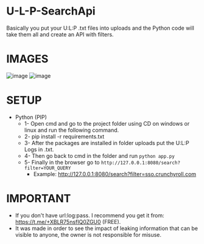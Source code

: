 # U-L-P-SearchApi

Basically you put your U:L:P .txt files into uploads and the Python code will take them all and create an API with filters.

# IMAGES
![image](https://github.com/user-attachments/assets/e1de82e9-b436-45fe-a5bd-3b3c4e424902)
![image](https://github.com/user-attachments/assets/d9bec950-b7b0-4eea-8f31-5072392d9209)

# SETUP 

- Python (PIP)
  - 1- Open cmd and go to the project folder using CD on windows or linux and run the following command.
  - 2- pip install -r requirements.txt
  - 3- After the packages are installed in folder uploads put the U:L:P Logs in .txt.
  - 4- Then go back to cmd in the folder and run `python app.py`
  - 5- Finally in the browser go to `http://127.0.0.1:8080/search?filter=YOUR_QUERY`
    - Example: http://127.0.0.1:8080/search?filter=sso.crunchyroll.com

# IMPORTANT

- If you don't have url:log:pass. I recommend you get it from: https://t.me/+XBLR75nsfIQ0ZGU0 (FREE).
- It was made in order to see the impact of leaking information that can be visible to anyone, the owner is not responsible for misuse.
